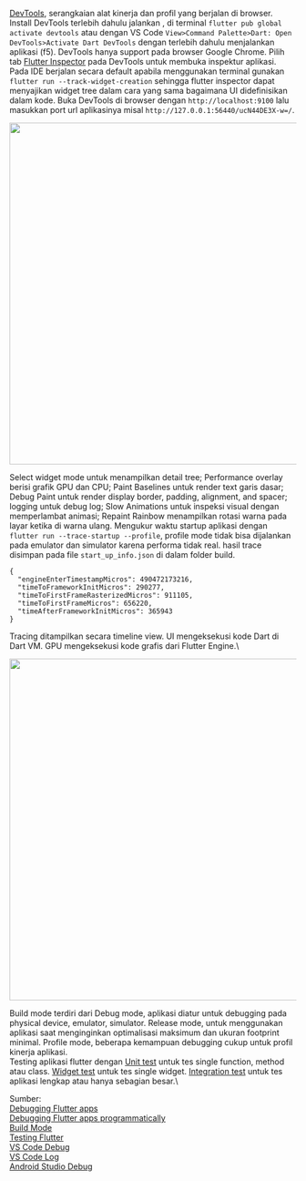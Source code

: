 [DevTools](https://flutter.dev/docs/development/tools/devtools), serangkaian alat kinerja dan profil yang berjalan di browser. 
Install DevTools terlebih dahulu jalankan , di terminal `flutter pub global activate devtools` 
atau dengan VS Code `View>Command Palette>Dart: Open DevTools>Activate Dart DevTools` dengan terlebih dahulu menjalankan aplikasi (f5). 
DevTools hanya support pada browser Google Chrome. Pilih tab [Flutter Inspector](https://flutter.dev/docs/development/tools/devtools/inspector) 
pada DevTools untuk membuka inspektur aplikasi. Pada IDE berjalan secara default apabila menggunakan terminal gunakan `flutter run --track-widget-creation` 
sehingga flutter inspector dapat menyajikan widget tree dalam cara yang sama bagaimana UI didefinisikan dalam kode. Buka DevTools di browser dengan `http://localhost:9100` 
lalu masukkan port url aplikasinya misal `http://127.0.0.1:56440/ucN44DE3X-w=/`. 

<img src="https://github.com/Fourthten/praxis-academy/blob/master/novice/04-03/latihan/images/devtools.PNG" width="600">

Select widget mode untuk menampilkan detail tree; Performance overlay berisi grafik GPU dan CPU; Paint Baselines untuk render text garis dasar; Debug Paint untuk render display border, padding, alignment, and spacer; 
logging untuk debug log; Slow Animations untuk inspeksi visual dengan memperlambat animasi; Repaint Rainbow menampilkan rotasi warna pada layar ketika di warna ulang. 
Mengukur waktu startup aplikasi dengan `flutter run --trace-startup --profile`, profile mode tidak bisa dijalankan pada emulator dan simulator karena performa tidak real. 
hasil trace disimpan pada file `start_up_info.json` di dalam folder build.
```
{
  "engineEnterTimestampMicros": 490472173216,
  "timeToFrameworkInitMicros": 290277,
  "timeToFirstFrameRasterizedMicros": 911105,
  "timeToFirstFrameMicros": 656220,
  "timeAfterFrameworkInitMicros": 365943
}
```
Tracing ditampilkan secara timeline view. UI mengeksekusi kode Dart di Dart VM. GPU mengeksekusi kode grafis dari Flutter Engine.\

<img src="https://github.com/Fourthten/praxis-academy/blob/master/novice/04-03/latihan/images/timeline.PNG" width="600">

Build mode terdiri dari Debug mode, aplikasi diatur untuk debugging pada physical device, emulator, simulator. 
Release mode, untuk menggunakan aplikasi saat menginginkan optimalisasi maksimum dan ukuran footprint minimal. 
Profile mode, beberapa kemampuan debugging cukup untuk profil kinerja aplikasi.\
Testing aplikasi flutter dengan [Unit test](https://flutter.dev/docs/cookbook/testing/unit/introduction) untuk tes single function, method atau class. 
[Widget test](https://flutter.dev/docs/testing#widget-tests) untuk tes single widget. [Integration test](https://flutter.dev/docs/testing#integration-tests) untuk tes aplikasi lengkap atau hanya sebagian besar.\

Sumber:\
[Debugging Flutter apps](https://flutter.dev/docs/testing/debugging)\
[Debugging Flutter apps programmatically](https://flutter.dev/docs/testing/code-debugging)\
[Build Mode](https://flutter.dev/docs/testing/build-modes)\
[Testing Flutter](https://flutter.dev/docs/testing)\
[VS Code Debug](https://dartcode.org/docs/debugging-commands/)\
[VS Code Log](https://dartcode.org/docs/logging/)\
[Android Studio Debug](https://flutter.dev/docs/testing/oem-debuggers)